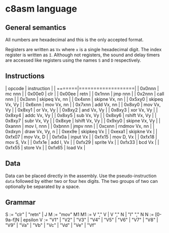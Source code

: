 # c8asm language

## General semantics
All numbers are hexadecimal and this is the only accepted format.

Registers are written as `Vx` where `x` is a single hexadecimal digit. The
index register is written as `I`. Although not registers, the sound and delay
timers are accessed like registers using the names `S` and `D` respectively.

## Instructions

| opcode | instruction       |
| =======|===================|
| 0x0nnn | mc      nnn       |
| 0x00e0 | clr               |
| 0x00ee | retn              |
| 0x1nnn | jmp     nnn       |
| 0x2nnn | call    nnn       |
| 0x3xnn | skipeq  Vx, nn    |
| 0x4xnn | skipne  Vx, nn    |
| 0x5xy0 | skipeq  Vx, Vy    |
| 0x6xnn | mov     Vx, nn    |
| 0x7xnn | add     Vx, nn    |
| 0x8xy0 | mov     Vx, Vy    |
| 0x8xy1 | or      Vx, Vy    |
| 0x8xy2 | and     Vx, Vy    |
| 0x8xy3 | xor     Vx, Vy    |
| 0x8xy4 | addc    Vx, Vy    |
| 0x8xy5 | sub     Vx, Vy    |
| 0x8xy6 | rshift  Vx, Vy    |
| 0x8xy7 | subr    Vx, Vy    |
| 0x8xye | lshift  Vx, Vy    |
| 0x9xy0 | skipne  Vx, Vy    |
| 0xannn | mov     I, nnn    |
| 0xbnnn | jmpv    nnn       |
| 0xcxnn | rndmov  Vx, nn    |
| 0xdxyn | draw    Vx, Vy, n |
| 0xex9e | skipkeq Vx        |
| 0xexa1 | skipkne Vx        |
| 0xfx07 | mov     Vx, D     |
| 0xfx0a | input   Vx        |
| 0xfx15 | mov     D, Vx     |
| 0xfx18 | mov     S, Vx     |
| 0xfx1e | add     I, Vx     |
| 0xfx29 | sprite  Vx        |
| 0xfx33 | bcd     Vx        |
| 0xfx55 | store   Vx        |
| 0xfx65 | load    Vx        |

## Data

Data can be placed directly in the assembly. Use the pseudo-instruction `data` followed
by either two or four hex digits. The two groups of two can optionally be separated
by a space.

## Grammar

S := "clr" | "retn" | J
M := "mov" M1
M1 := V "," V
      | V "," N
      | "I" "," N
N := [0-9a-f]N | epsilon
V := "V1" | "V2" | "V3" | "V4" | "V5" | "V6" | "V7" | "V8" | "V9"
     | "Va" | "Vb" | "Vc" | "Vd" | "Ve" | "Vf"

